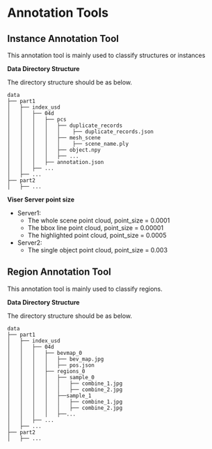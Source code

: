 # Annotation Tools

## Instance Annotation Tool
This annotation tool is mainly used to classify structures or instances

**Data Directory Structure**

The directory structure should be as below.

    data
    ├── part1
    │   ├── index_usd
    │   │   ├── 04d
    │   │   │   ├── pcs
    │   │   │   │   ├── duplicate_records
    │   │   │   │   │    ├── duplicate_records.json
    │   │   │   │   ├── mesh_scene
    │   │   │   │   │    ├── scene_name.ply
    │   │   │   │   ├── object.npy
    │   │   │   │   ├── ...
    │   │   │   ├── annotation.json
    │   │   ├── ...
    │   ├── ...
    ├── part2
    │   ├── ...

**Viser Server point size**
- Server1: 
    - The whole scene point cloud, point_size = 0.0001
    - The bbox line point cloud, point_size = 0.00001
    - The highlighted point cloud, point_size = 0.0005
- Server2: 
    - The single object point cloud, point_size = 0.003


## Region Annotation Tool
This annotation tool is mainly used to classify regions.

**Data Directory Structure**

The directory structure should be as below.

    data
    ├── part1
    │   ├── index_usd
    │   │   ├── 04d
    │   │   │   ├── bevmap_0
    │   │   │   │   ├── bev_map.jpg
    │   │   │   │   ├── pos.json
    │   │   │   ├── regions_0
    │   │   │   │   ├── sample_0
    │   │   │   │   │   ├── combine_1.jpg
    │   │   │   │   │   ├── combine_2.jpg
    │   │   │   │   ├──sample_1
    │   │   │   │   │   ├── combine_1.jpg
    │   │   │   │   │   ├── combine_2.jpg
    │   │   │   │   ├──...
    │   │   ├── ...
    │   ├── ...
    ├── part2
    │   ├── ...